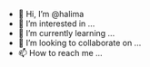 - 👋 Hi, I’m @halima
- 👀 I’m interested in ...
- 🌱 I’m currently learning ...
- 💞️ I’m looking to collaborate on ...
- 📫 How to reach me ...

<!---
halsmur/halima is a ✨ special ✨ repository because its `README.md` (this file) appears on your GitHub profile.
You can click the Preview link to take a look at your changes.
--->
